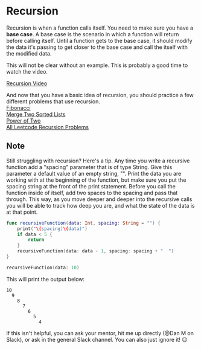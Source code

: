# Recursion

Recursion is when a function calls itself. You need to make sure you have a **base case**. A base case is the scenario in which a function will return before calling itself. Until a function gets to the base case, it should modify the data it's passing to get closer to the base case and call the itself with the modified data.

This will not be clear without an example. This is probably a good time to watch the video.

[Recursion Video](https://www.youtube.com/watch?v=ngCos392W4w)

And now that you have a basic idea of recursion, you should practice a few different problems that use recursion.  
    [Fibonacci](https://leetcode.com/problems/fibonacci-number)  
    [Merge Two Sorted Lists](https://leetcode.com/problems/merge-two-sorted-lists)  
    [Power of Two](https://leetcode.com/problems/power-of-two)  
    [All Leetcode Recursion Problems](https://leetcode.com/tag/recursion/)  

## Note
Still struggling with recursion? Here's a tip. Any time you write a recursive function add a "spacing" parameter that is of type String. Give this parameter a default value of an empty string, "". Print the data you are working with at the beginning of the function, but make sure you put the spacing string at the front of the print statement. Before you call the function inside of itself, add two spaces to the spacing and pass that through. This way, as you move deeper and deeper into the recursive calls you will be able to track how deep you are, and what the state of the data is at that point.
```swift
func recursiveFunction(data: Int, spacing: String = "") {
    print("\(spacing)\(data)")
    if data < 5 {
        return
    }
    recursiveFunction(data: data - 1, spacing: spacing + "  ")
}

recursiveFunction(data: 10)
```

This will print the output below:  
```
10  
  9  
    8  
      7  
        6  
          5  
            4  
```
If this isn't helpful, you can ask your mentor, hit me up directly (@Dan M on Slack), or ask in the general Slack channel. You can also just ignore it! 😉
